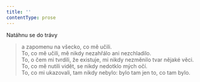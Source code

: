 ```yaml
---
title: ''
contentType: prose
---
```


Natáhnu se do trávy

> a zapomenu na všecko, co mě učili.  
> To, co mě učili, mě nikdy nezahřálo ani nezchladilo.  
> To, o čem mi tvrdili, že existuje, mi nikdy nezměnilo tvar nějaké věci.  
> To, co mě nutili vidět, se nikdy nedotklo mých očí.  
> To, co mi ukazovali, tam nikdy nebylo: bylo tam jen to, co tam bylo.
